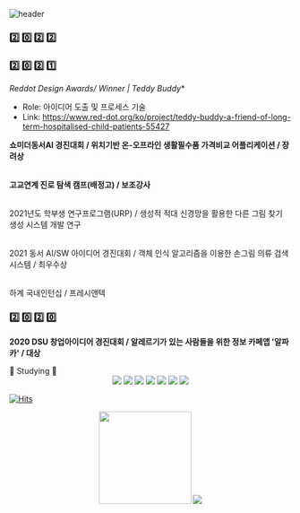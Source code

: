 ![header](https://capsule-render.vercel.app/api?type=soft&color=auto&height=200&section=header&text=cocoball&fontSize=100)
### 2️⃣ 0️⃣ 2️⃣ 2️⃣



### 2️⃣ 0️⃣ 2️⃣ 1️⃣
*Reddot Design Awards/ Winner | Teddy Buddy**<br>
- Role: 아이디어 도출 및 프로세스 기술
- Link: https://www.red-dot.org/ko/project/teddy-buddy-a-friend-of-long-term-hospitalised-child-patients-55427<br>

**쇼미더동서AI 경진대회 / 위치기반 온-오프라인 생활필수품 가격비교 어플리케이션 / 장려상**<br><br>

**고교연계 진로 탐색 캠프(배정고) / 보조강사**<br><br>

2021년도 학부생 연구프로그램(URP) / 생성적 적대 신경망을 활용한 다른 그림 찾기 생성 시스템 개발 연구<br><br>

2021 동서 AI/SW 아이디어 경진대회 / 객체 인식 알고리즘을 이용한 손그림 의류 검색 시스템 / 최우수상 <br><br>

하계 국내인턴십 / 프레시앤텍

### 2️⃣ 0️⃣ 2️⃣ 0️⃣ 
**2020 DSU 창업아이디어 경진대회 / 알레르기가 있는 사람들을 위한 정보 카페앱 '알파카' / 대상**

<a>
  📝 Studying 📝
</a>
<br>
<DIV style ="text-align:center";>
  <img src="https://img.shields.io/badge/Python-4935FF?style=flat-square&logo=Python&logoColor=white"/> <pr>
  <img src="https://img.shields.io/badge/Node.js-07D000?style=flat-square&logo=Node.js&logoColor=white"/> <pr>
  <img src="https://img.shields.io/badge/Java-FFAB00?style=flat-square&logo=Java&logoColor=white"/> <pr>
  <img src="https://img.shields.io/badge/JavaScript-FF9900?style=flat-square&logo=JavaScript&logoColor=white"> <pr>
  <img src="https://img.shields.io/badge/HTML-FF0000?style=flat-square&logo=HTML5&logoColor=white"> <pr>
  <img src="https://img.shields.io/badge/CSS-FF33FF?style=flat-square&logo=CSS3&logoColor=white"> <pr>
  <img src="https://img.shields.io/badge/PyTorch-4169E1?style=flat-square&logo=PyTorch&logoColor=white">
 </DIV>

[![Hits](https://hits.seeyoufarm.com/api/count/incr/badge.svg?url=https%3A%2F%2Fgithub.com%2Fgjbae1212%2Fhit-counter&count_bg=%2393E52F&title_bg=%2300A41B&icon=github.svg&icon_color=%23FFFFFF&title=visit&edge_flat=false)](https://hits.seeyoufarm.com)

<DIV style ="text-align:center">
  <img src="https://github-readme-stats.vercel.app/api?username=eunchae2000" height="165">
  <img src="http://mazassumnida.wtf/api/v2/generate_badge?boj=tldjs3651">
</DIV>
<pr>
<!--
**eunchae2000/eunchae2000** is a ✨ _special_ ✨ repository because its `README.md` (this file) appears on your GitHub profile.

Here are some ideas to get you started:

- 🔭 I’m currently working on ...
- 🌱 I’m currently learning ...
- 👯 I’m looking to collaborate on ...
- 🤔 I’m looking for help with ...
- 💬 Ask me about ...
- 📫 How to reach me: ...
- 😄 Pronouns: ...
- ⚡ Fun fact: ...
-->

